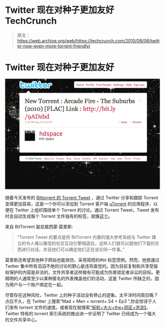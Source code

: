 # Twitter 现在对种子更加友好 TechCrunch

> 原文：<https://web.archive.org/web/https://techcrunch.com/2010/08/06/twitter-now-even-more-torrent-friendly/>

# Twitter 现在对种子更加友好

![](img/725878e3b19fb23f74994a76e660a796.png)

随着今天发布的 [Bittorrent 的 Torrent Tweet](https://web.archive.org/web/20221204164652/http://blog.bittorrent.com/2010/08/05/new-to-apps-social-commenting-with-torrent-tweet/) ，通过 Twitter 分享和跟踪 Torrent 变得更加容易，这是一个你可以添加到 Torrent 客户端 [uTorrent](https://web.archive.org/web/20221204164652/http://www.utorrent.com/) 的应用程序，以便在 Twitter 上组织围绕单个 Torrent 的讨论。通过 Torrent Tweet，Tweet 发布时会自动生成每个 Torrent 文件独有的标签，就像[这个](https://web.archive.org/web/20221204164652/http://search.twitter.com/search?q=%23btFPUARRKLGPAX)。

来自 BitTorrent 副总裁西蒙·莫里斯:

> “Torrent Tweet 的要点是将 BitTorrent 内置的强大参考系统与 Twitter 建立的令人难以置信的社交互动引擎相适应，这样人们就可以就他们下载的东西进行对话，并且他们可以确定他们正在谈论同一件事。”

莫里斯还希望其他种子网站也能效仿，采用简短的#bt 标签惯例。然而，他想通过 Twitter 集中所有滔滔不绝的讨论的野心是违背直觉的。因为目前复制和共享受版权保护的内容是非法的，文件共享者这样做有可能成为伤害锁定者诉讼的目标。更精明的人通常至少以某种匿名的外表掩盖他们的活动，这是 Twitter 所缺乏的，因为用户与一个账户绑定在一起。

尽管存在这种风险，Twitter 上的种子活动没有停止的迹象。太平洋时间周日晚 7 点后不久，在 Twitter 上搜索“Mad + Men + torrent+ S4 + Ep3 ”,你会惊讶于人们发布 torrent 文件的速度。或者现在就搜索[“街机+大火+the+郊区+洪流】](https://web.archive.org/web/20221204164652/http://search.twitter.com/search?q=arcade+fire+torrent)。Twitter 特有的 torrent 索引系统的推出进一步证明了 Twitter 已经成为一个强大的文件共享中心。